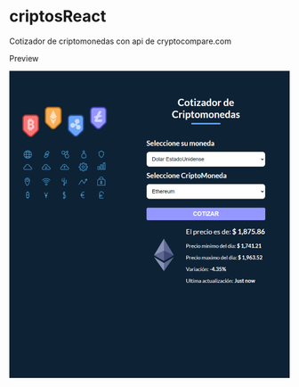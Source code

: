 # criptosReact
Cotizador de criptomonedas con api  de cryptocompare.com


Preview 



![img](https://raw.githubusercontent.com/Malfasi/criptosReact/main/preview.png)
